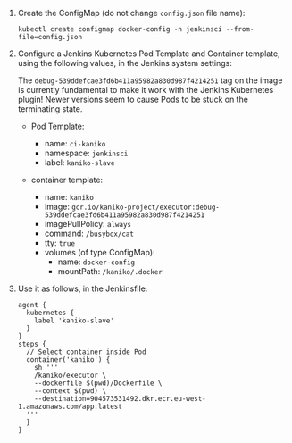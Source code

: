 1. Create the ConfigMap (do not change `config.json` file name):
    ```
    kubectl create configmap docker-config -n jenkinsci --from-file=config.json
    ```

2. Configure a Jenkins Kubernetes Pod Template and Container template, using the following values, in the Jenkins system settings:

    The `debug-539ddefcae3fd6b411a95982a830d987f4214251` tag on the image is currently fundamental to make it work with the Jenkins Kubernetes plugin! Newer versions seem to cause Pods to be stuck on the terminating state.

    * Pod Template:
      * name: `ci-kaniko`
      * namespace: `jenkinsci`
      * label: `kaniko-slave`

    * container template:
      * name: `kaniko`
      * image: `gcr.io/kaniko-project/executor:debug-539ddefcae3fd6b411a95982a830d987f4214251`
      * imagePullPolicy: `always`
      * command: `/busybox/cat`
      * tty: `true`
      * volumes (of type ConfigMap):
        * name: `docker-config`
        * mountPath: `/kaniko/.docker`

3. Use it as follows, in the Jenkinsfile:
    ```
    agent {
      kubernetes {
        label 'kaniko-slave'
      }
    }
    steps {
      // Select container inside Pod
      container('kaniko') {
        sh '''
        /kaniko/executor \
        --dockerfile $(pwd)/Dockerfile \
        --context $(pwd) \
        --destination=904573531492.dkr.ecr.eu-west-1.amazonaws.com/app:latest
      '''
      }
    }
    ```
